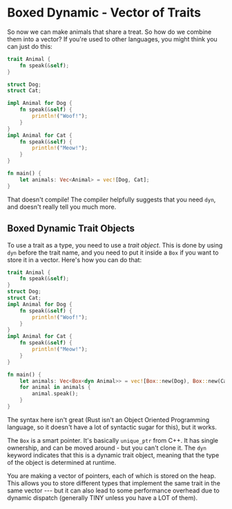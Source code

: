 # Boxed Dynamic - Vector of Traits

So now we can make animals that share a treat. So how do we combine them into a vector? If you're used to other languages, you might think you can just do this:

```rust
trait Animal {
    fn speak(&self);
}

struct Dog;
struct Cat;

impl Animal for Dog {
    fn speak(&self) {
        println!("Woof!");
    }
}
impl Animal for Cat {
    fn speak(&self) {
        println!("Meow!");
    }
}

fn main() {
    let animals: Vec<Animal> = vec![Dog, Cat];
}
```

That doesn't compile! The compiler helpfully suggests that you need `dyn`, and doesn't really tell you much more.

## Boxed Dynamic Trait Objects

To use a trait as a type, you need to use a *trait object*. This is done by using `dyn` before the trait name, and you need to put it inside a `Box` if you want to store it in a vector. Here's how you can do that:

```rust
trait Animal {
    fn speak(&self);
}
struct Dog;
struct Cat;
impl Animal for Dog {
    fn speak(&self) {
        println!("Woof!");
    }
}
impl Animal for Cat {
    fn speak(&self) {
        println!("Meow!");
    }
}

fn main() {
    let animals: Vec<Box<dyn Animal>> = vec![Box::new(Dog), Box::new(Cat)];
    for animal in animals {
        animal.speak();
    }
}
```

The syntax here isn't great (Rust isn't an Object Oriented Programming language, so it doesn't have a lot of syntactic sugar for this), but it works.

The `Box` is a smart pointer. It's basically `unique_ptr` from C++. It has single ownership, and can be moved around - but you can't clone it. The `dyn` keyword indicates that this is a dynamic trait object, meaning that the type of the object is determined at runtime.

You are making a vector of pointers, each of which is stored on the heap. This allows you to store different types that implement the same trait in the same vector --- but it can also lead to some performance overhead due to dynamic dispatch (generally TINY unless you have a LOT of them).